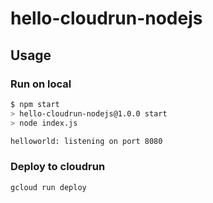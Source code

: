 # hello-cloudrun-nodejs

## Usage

### Run on local

```bash
$ npm start
> hello-cloudrun-nodejs@1.0.0 start
> node index.js

helloworld: listening on port 8080
```

### Deploy to cloudrun

```bash
gcloud run deploy
```
